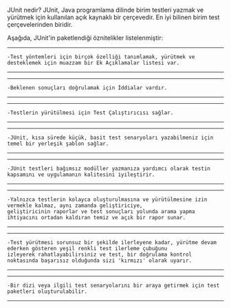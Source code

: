 JUnit nedir?
    JUnit, Java programlama dilinde birim testleri yazmak ve yürütmek için kullanılan açık kaynaklı bir çerçevedir. 
 En iyi bilinen birim test çerçevelerinden biridir.

Aşağıda, JUnit'in paketlendiği öznitelikler listelenmiştir:


--- 
    -Test yöntemleri için birçok özelliği tanımlamak, yürütmek ve desteklemek için muazzam bir Ek Açıklamalar listesi var.
---

---
    -Beklenen sonuçları doğrulamak için İddialar vardır.
---

---
    -Testlerin yürütülmesi için Test Çalıştırıcısı sağlar.
---

---
    -JUnit, kısa sürede küçük, basit test senaryoları yazabilmeniz için temel bir yerleşik şablon sağlar.
---    

---
    -JUnit testleri bağımsız modüller yazmanıza yardımcı olarak testin kapsamını ve uygulamanın kalitesini iyileştirir.
---

---
    -Yalnızca testlerin kolayca oluşturulmasına ve yürütülmesine izin vermekle kalmaz, aynı zamanda geliştiriciye, 
    geliştiricinin raporlar ve test sonuçları yolunda arama yapma ihtiyacını ortadan kaldıran temiz ve açık bir rapor sunar.
---

---
    -Test yürütmesi sorunsuz bir şekilde ilerleyene kadar, yürütme devam ederken gösteren yeşil renkli test ilerleme çubuğunu
    izleyerek rahatlayabilirsiniz ve test, bir doğrulama kontrol noktasında başarısız olduğunda sizi 'kırmızı' olarak uyarır.
---

---
    -Bir dizi veya ilgili test senaryolarını bir araya getirmek için test paketleri oluşturulabilir.
---